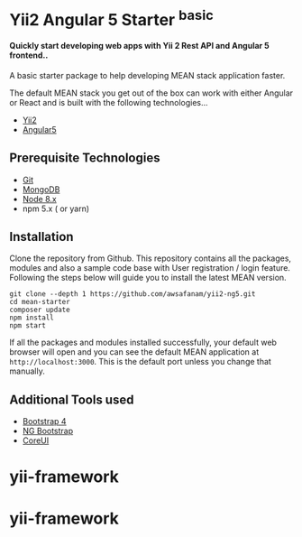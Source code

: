 # Yii2 Angular 5 Starter <sup>basic</sup>

#### Quickly start developing web apps with Yii 2 Rest API and Angular 5 frontend..

A basic starter package to help developing MEAN stack application faster.

The default MEAN stack you get out of the box can work with either Angular or React and is built with the following technologies...

* [Yii2](http://www.yiiframework.com/)
* [Angular5](https://angular.io)

## Prerequisite Technologies

* [Git](https://git-scm.com/downloads)
* [MongoDB](https://www.mongodb.org/downloads)
* [Node 8.x](https://nodejs.org/en/download/)
* npm 5.x ( or yarn)

## Installation

Clone the repository from Github. 
This repository contains all the packages, modules and also a sample code base with User registration / login feature. Following the steps below will guide you to install the latest MEAN version.

```
git clone --depth 1 https://github.com/awsafanam/yii2-ng5.git  
cd mean-starter
composer update
npm install  
npm start
```
If all the packages and modules installed successfully, your default web browser will open and you can see the default MEAN application at `http://localhost:3000`. This is the default port unless you change that manually.

## Additional Tools used
* [Bootstrap 4](http://getbootstrap.com/)
* [NG Bootstrap](https://ng-bootstrap.github.io)
* [CoreUI](http://coreui.io/)
# yii-framework
# yii-framework
